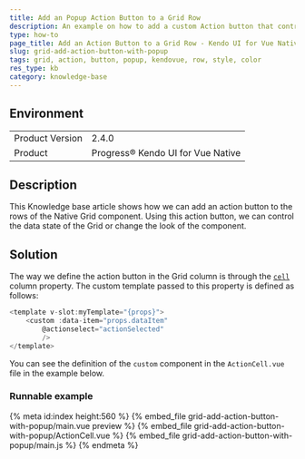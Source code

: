 ```yaml
---
title: Add an Popup Action Button to a Grid Row
description: An example on how to add a custom Action button that controls the state of the Kendo UI for Vue Native Grid.
type: how-to
page_title: Add an Action Button to a Grid Row - Kendo UI for Vue Native Grid
slug: grid-add-action-button-with-popup
tags: grid, action, button, popup, kendovue, row, style, color
res_type: kb
category: knowledge-base
---
```


## Environment

<table>
    <tbody>
	    <tr>
	    	<td>Product Version</td>
	    	<td>2.4.0</td>
	    </tr>
	    <tr>
	    	<td>Product</td>
	    	<td>Progress® Kendo UI for Vue Native</td>
	    </tr>
    </tbody>
</table>


## Description

This Knowledge base article shows how we can add an action button to the rows of the Native Grid component. Using this action button, we can control the data state of the Grid or change the look of the component.  

## Solution

The way we define the action button in the Grid column is through the [`cell`](slug:api_grid_gridcolumnprops#toc-cell) column property. The custom template passed to this property is defined as follows:

``` js
<template v-slot:myTemplate="{props}">
	<custom :data-item="props.dataItem" 
		@actionselect="actionSelected"
		/>
</template>
```
You can see the definition of the `custom` component in the `ActionCell.vue` file in the example below.

### Runnable example
{% meta id:index height:560 %}
{% embed_file grid-add-action-button-with-popup/main.vue preview %}
{% embed_file grid-add-action-button-with-popup/ActionCell.vue %}
{% embed_file grid-add-action-button-with-popup/main.js %}
{% endmeta %}
